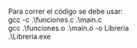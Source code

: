 Para correr el código se debe usar:  
gcc -c .\funciones.c .\main.c    
gcc .\funciones.o .\main.o -o Libreria    
.\Libreria.exe
